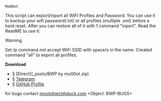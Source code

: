 	Mo00ot 
														
This script can export/inport all WIFI Profiles and Password.
You can use it to backup your wifi password(.txt) or all profiles (multiple .xml) before a hard reset. After you can restore all of it with 1 command "inport".
Read the ReadME to use it.

> [!WARNING]
> Set /p command not accept WiFi SSID with space/s in the name. Created command "all" to export all profiles.

**Download**
- § [Direct](_posts/BWP by mo00ot.zip)
- § [Telegram](https://t.me/mo00othub/9)
- § [GitHub Profile](https://github.com/mo00ot/)

for bugs contact mootobject@duck.com <Object: BWP-BUGS>
